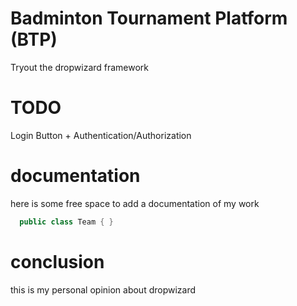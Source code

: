 # Badminton Tournament Platform (BTP)
Tryout the dropwizard framework

# TODO
Login Button + Authentication/Authorization

# documentation
here is some free space to add a documentation of my work

```java
  public class Team { }
```


# conclusion
this is my personal opinion about dropwizard
